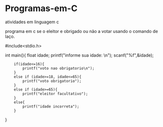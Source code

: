 # Programas-em-C
atividades em linguagem c

programa em c  se o eleitor e obrigado ou não a votar
usando o comando de laço.

#include<stdio.h>

int main(){
	float idade;
	printf("informe sua idade: \n");
	scanf("%f",&idade);
	
		if(idade<=16){
			printf("voto nao obrigatorio\n");
		}
		else if (idade>=18, idade<=65){
			printf("voto obrigatorio");
		}
		else if (idade>=65){
			printf("eleitor facultativo");
		}
		else{
			printf("idade incorreta");
		}
}
